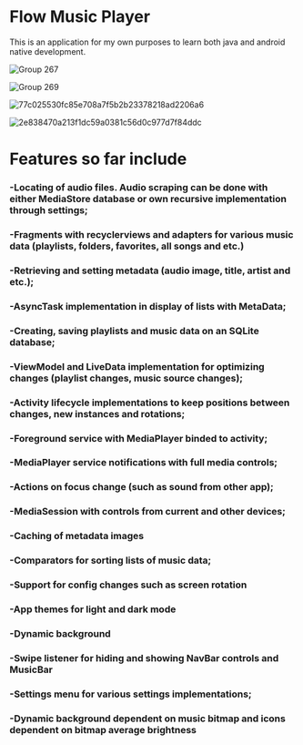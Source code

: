 # Flow Music Player

This is an application for my own purposes to learn both java and android native development.

![Group 267](https://user-images.githubusercontent.com/116734709/212676371-f4e822a9-ecf2-4238-b7bf-ccf86a8015d1.png)

![Group 269](https://user-images.githubusercontent.com/116734709/212678739-3882f35f-693a-4d5c-9a8b-c4c5033d9d34.png)




![77c025530fc85e708a7f5b2b23378218ad2206a6](https://user-images.githubusercontent.com/116734709/212679883-0ee54db2-2073-44da-a9d9-06faac8a9c29.gif)


![2e838470a213f1dc59a0381c56d0c977d7f84ddc](https://user-images.githubusercontent.com/116734709/212679500-09b51f87-0971-4070-b1f5-5602654e5514.gif)



  # Features so far include
  
  ### -Locating of audio files. Audio scraping can be done with either MediaStore database or own recursive implementation through settings;
  
  ### -Fragments with recyclerviews and adapters for various music data (playlists, folders, favorites, all songs and etc.)

  ### -Retrieving and setting metadata (audio image, title, artist and etc.);
  
  ### -AsyncTask implementation in display of lists with MetaData;

  ### -Creating, saving playlists and music data on an SQLite database;
  
  ### -ViewModel and LiveData implementation for optimizing changes (playlist changes, music source changes);
  
  ### -Activity lifecycle implementations to keep positions between changes, new instances and rotations;
 
  ### -Foreground service with MediaPlayer binded to activity;
  
  ### -MediaPlayer service notifications with full media controls;
  
  ### -Actions on focus change (such as sound from other app);
  
  ### -MediaSession with controls from current and other devices;
  
  ### -Caching of metadata images
  
  ### -Comparators for sorting lists of music data;
  
  ### -Support for config changes such as screen rotation
  
  ### -App themes for light and dark mode
  
  ### -Dynamic background
  
  ### -Swipe listener for hiding and showing NavBar controls and MusicBar
  
  ### -Settings menu for various settings implementations;
  
  ### -Dynamic background dependent on music bitmap and icons dependent on bitmap average brightness
